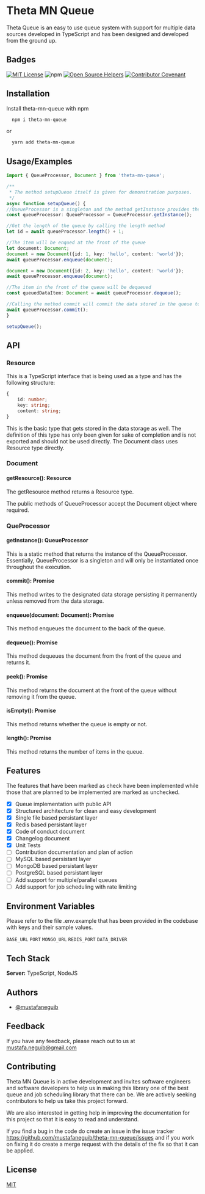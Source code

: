
# Theta MN Queue

Theta Queue is an easy to use queue system with support for multiple data sources developed in TypeScript and has been designed and developed from the ground up.

## Badges

[![MIT License](https://img.shields.io/badge/License-MIT-green.svg)](https://choosealicense.com/licenses/mit/) 
![npm](https://img.shields.io/npm/v/theta-mn-queue)
[![Open Source Helpers](https://www.codetriage.com/mustafaneguib/theta-mn-queue/badges/users.svg)](https://www.codetriage.com/mustafaneguib/theta-mn-queue)
[![Contributor Covenant](https://img.shields.io/badge/Contributor%20Covenant-2.1-4baaaa.svg)](code_of_conduct.md)


## Installation

Install theta-mn-queue with npm

```bash
  npm i theta-mn-queue

```
or

```bash
  yarn add theta-mn-queue
```

## Usage/Examples

```typescript
import { QueueProcessor, Document } from 'theta-mn-queue';

/**
 * The method setupQueue itself is given for demonstration purposes.
 */
async function setupQueue() {
//QueueProcessor is a singleton and the method getInstance provides the live object.
const queueProcessor: QueueProcessor = QueueProcessor.getInstance();

//Get the length of the queue by calling the length method
let id = await queueProcessor.length() + 1;

//The item will be enqued at the front of the queue
let document: Document;
document = new Document({id: 1, key: 'hello', content: 'world'});
await queueProcessor.enqueue(document);

document = new Document({id: 2, key: 'hello', content: 'world'});
await queueProcessor.enqueue(document);

//The item in the front of the queue will be dequeued
const queuedDataItem: Document = await queueProcessor.dequeue(); 

//Calling the method commit will commit the data stored in the queue to the data storage set in the .env file. If this method is not called then the data in the queue is not persisted and is in memory.
await queueProcessor.commit();
}

setupQueue();

```

## API

### Resource

This is a TypeScript interface that is being used as a type and has the following structure:

```typescript
{
    id: number;
    key: string;
    content: string;    
}
```
This is the basic type that gets stored in the data storage as well. The definition of this type has only been given for sake of completion and is not exported and should not be used directly. The Document class uses Resource type directly.

### Document

#### getResource(): Resource
The getResource method returns a Resource type.

The public methods of QueueProcessor accept the Document object where required.

### QueProcessor

#### getInstance(): QueueProcessor

This is a static method that returns the instance of the QueueProcessor. Essentially, QueueProcessor is a singleton and will only be instantiated once throughout the execution.

#### commit(): Promise<boolean>

This method writes to the designated data storage persisting it permanently unless removed from the data storage.

#### enqueue(document: Document): Promise<boolean>

This method enqueues the document to the back of the queue.

#### dequeue(): Promise<Document>

This method dequeues the document from the front of the queue and returns it.

#### peek(): Promise<Document>

This method returns the document at the front of the queue without removing 
it from the queue.

#### isEmpty(): Promise<boolean>

This method returns whether the queue is empty or not.

#### length(): Promise<number>

This method returns the number of items in the queue.

## Features
The features that have been marked as check have been implemented while those that are planned to be implemented are marked as unchecked.

- [x] Queue implementation with public API
- [x] Structured architecture for clean and easy development
- [x] Single file based persistant layer
- [X] Redis based persistant layer
- [X] Code of conduct document
- [X] Changelog document 
- [X] Unit Tests
- [ ] Contribution documentation and plan of action
- [ ] MySQL based persistant layer
- [ ] MongoDB based persistant layer
- [ ] PostgreSQL based persistant layer
- [ ] Add support for multiple/parallel queues
- [ ] Add support for job scheduling with rate limiting

## Environment Variables

Please refer to the file .env.example that has been provided in the codebase with keys and their sample values.

`BASE_URL`
`PORT`
`MONGO_URL` 
`REDIS_PORT`
`DATA_DRIVER`

## Tech Stack

**Server:** TypeScript, NodeJS

## Authors

- [@mustafaneguib](https://www.github.com/mustafaneguib)


## Feedback

If you have any feedback, please reach out to us at mustafa.neguib@gmail.com

## Contributing

Theta MN Queue is in active development and invites software engineers and software developers to help us in making this library one of the best queue and job scheduling library that there can be. We are actively seeking contributors to help us take this project forward.

We are also interested in getting help in improving the documentation for this project so that it is easy to read and understand.

If you find a bug in the code do create an issue in the issue tracker https://github.com/mustafaneguib/theta-mn-queue/issues and if you work on fixing it do create a merge request with the details of the fix so that it can be applied.


## License

[MIT](https://choosealicense.com/licenses/mit/)

